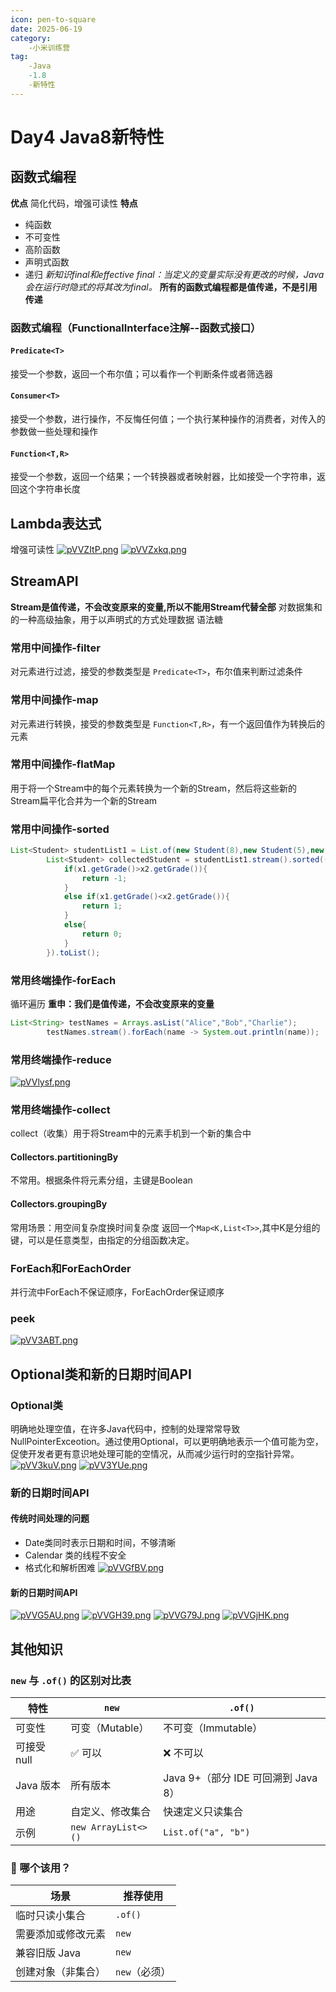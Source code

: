 ```yaml
---
icon: pen-to-square
date: 2025-06-19
category:
    -小米训练营
tag:
    -Java
    -1.8
    -新特性
---
```

# Day4 Java8新特性
## 函数式编程
**优点**
简化代码，增强可读性
**特点**
- 纯函数
- 不可变性
- 高阶函数
- 声明式函数
- 递归
*新知识final和effective final：当定义的变量实际没有更改的时候，Java会在运行时隐式的将其改为final。*
**所有的函数式编程都是值传递，不是引用传递**
### 函数式编程（FunctionalInterface注解--函数式接口）
#### `Predicate<T>`
接受一个参数，返回一个布尔值；可以看作一个判断条件或者筛选器
#### `Consumer<T>`
接受一个参数，进行操作，不反悔任何值；一个执行某种操作的消费者，对传入的参数做一些处理和操作
#### `Function<T,R>`
接受一个参数，返回一个结果；一个转换器或者映射器，比如接受一个字符串，返回这个字符串长度


## Lambda表达式
增强可读性
[![pVVZItP.png](https://s21.ax1x.com/2025/06/19/pVVZItP.png)](https://imgse.com/i/pVVZItP)
[![pVVZxkq.png](https://s21.ax1x.com/2025/06/19/pVVZxkq.png)](https://imgse.com/i/pVVZxkq)
## StreamAPI
**Stream是值传递，不会改变原来的变量,所以不能用Stream代替全部**
对数据集和的一种高级抽象，用于以声明式的方式处理数据
语法糖
### 常用中间操作-filter
对元素进行过滤，接受的参数类型是 `Predicate<T>`，布尔值来判断过滤条件
### 常用中间操作-map
对元素进行转换，接受的参数类型是 `Function<T,R>`，有一个返回值作为转换后的元素
### 常用中间操作-flatMap
用于将一个Stream中的每个元素转换为一个新的Stream，然后将这些新的Stream扁平化合并为一个新的Stream
### 常用中间操作-sorted
```java
List<Student> studentList1 = List.of(new Student(8),new Student(5),new Student(20));
        List<Student> collectedStudent = studentList1.stream().sorted((x1,x2)->{
            if(x1.getGrade()>x2.getGrade()){
                return -1;
            }
            else if(x1.getGrade()<x2.getGrade()){
                return 1;
            }
            else{
                return 0;
            }
        }).toList();
```
### 常用终端操作-forEach
循环遍历
**重申：我们是值传递，不会改变原来的变量**
```java
List<String> testNames = Arrays.asList("Alice","Bob","Charlie");
        testNames.stream().forEach(name -> System.out.println(name));
```
### 常用终端操作-reduce
[![pVVlysf.png](https://s21.ax1x.com/2025/06/19/pVVlysf.png)](https://imgse.com/i/pVVlysf)
### 常用终端操作-collect
collect（收集）用于将Stream中的元素手机到一个新的集合中
#### Collectors.partitioningBy
不常用。根据条件将元素分组，主键是Boolean
#### Collectors.groupingBy
常用场景：用空间复杂度换时间复杂度
返回一个`Map<K,List<T>>`,其中K是分组的键，可以是任意类型，由指定的分组函数决定。
### ForEach和ForEachOrder
并行流中ForEach不保证顺序，ForEachOrder保证顺序
### peek
[![pVV3ABT.png](https://s21.ax1x.com/2025/06/19/pVV3ABT.png)](https://imgse.com/i/pVV3ABT)
## Optional类和新的日期时间API
### Optional类
明确地处理空值，在许多Java代码中，控制的处理常常导致NullPointerExceotion。通过使用Optional，可以更明确地表示一个值可能为空，促使开发者更有意识地处理可能的空情况，从而减少运行时的空指针异常。
[![pVV3kuV.png](https://s21.ax1x.com/2025/06/19/pVV3kuV.png)](https://imgse.com/i/pVV3kuV)
[![pVV3YUe.png](https://s21.ax1x.com/2025/06/19/pVV3YUe.png)](https://imgse.com/i/pVV3YUe)
### 新的日期时间API
#### 传统时间处理的问题
- Date类同时表示日期和时间，不够清晰
- Calendar 类的线程不安全
- 格式化和解析困难
[![pVVGfBV.png](https://s21.ax1x.com/2025/06/19/pVVGfBV.png)](https://imgse.com/i/pVVGfBV)
#### 新的日期时间API
[![pVVG5AU.png](https://s21.ax1x.com/2025/06/19/pVVG5AU.png)](https://imgse.com/i/pVVG5AU)
[![pVVGH39.png](https://s21.ax1x.com/2025/06/19/pVVGH39.png)](https://imgse.com/i/pVVGH39)
[![pVVG79J.png](https://s21.ax1x.com/2025/06/19/pVVG79J.png)](https://imgse.com/i/pVVG79J)
[![pVVGjHK.png](https://s21.ax1x.com/2025/06/19/pVVGjHK.png)](https://imgse.com/i/pVVGjHK)


## 其他知识
### `new` 与 `.of()` 的区别对比表

| 特性             | `new`                   | `.of()`                                |
|------------------|-------------------------|----------------------------------------|
| 可变性           | 可变（Mutable）         | 不可变（Immutable）                   |
| 可接受 null      | ✅ 可以                 | ❌ 不可以                              |
| Java 版本        | 所有版本                | Java 9+（部分 IDE 可回溯到 Java 8）   |
| 用途             | 自定义、修改集合        | 快速定义只读集合                       |
| 示例             | `new ArrayList<>()`     | `List.of("a", "b")`                    |

### 🎯 哪个该用？

| 场景                 | 推荐使用       |
|----------------------|----------------|
| 临时只读小集合       | `.of()`        |
| 需要添加或修改元素   | `new`          |
| 兼容旧版 Java        | `new`          |
| 创建对象（非集合）   | `new`（必须）  |



